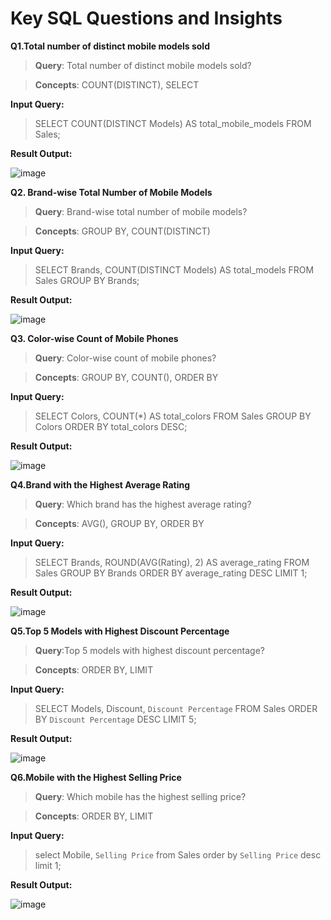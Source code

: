 # Key SQL Questions and Insights

**Q1.Total number of distinct mobile models sold**

 > **Query**: Total number of distinct mobile models sold?

 > **Concepts**: COUNT(DISTINCT), SELECT

**Input Query:**

> SELECT COUNT(DISTINCT Models) AS total_mobile_models
FROM Sales;

**Result Output:**

![image](https://github.com/user-attachments/assets/e8a3962c-5149-4e35-8180-faf1728cbf4a)

**Q2. Brand-wise Total Number of Mobile Models**

> **Query**: Brand-wise total number of mobile models?

> **Concepts**: GROUP BY, COUNT(DISTINCT)

**Input Query:**

> SELECT Brands, COUNT(DISTINCT Models) AS total_models
FROM Sales GROUP BY Brands;

**Result Output:**

![image](https://github.com/user-attachments/assets/2dff9e9d-b2c2-4f1b-a5f6-406947d8dc3c)


**Q3. Color-wise Count of Mobile Phones**

> **Query**: Color-wise count of mobile phones?

> **Concepts**: GROUP BY, COUNT(), ORDER BY

**Input Query:**

> SELECT Colors, COUNT(*) AS total_colors
FROM Sales GROUP BY Colors
ORDER BY total_colors DESC;

**Result Output:**

![image](https://github.com/user-attachments/assets/1ddf4b9b-369e-4482-82b1-a6a8684bc795)


**Q4.Brand with the Highest Average Rating**

> **Query**: Which brand has the highest average rating?

> **Concepts**: AVG(), GROUP BY, ORDER BY

**Input Query:**

> SELECT Brands, ROUND(AVG(Rating), 2) AS average_rating
FROM Sales GROUP BY Brands
ORDER BY average_rating DESC
LIMIT 1;

**Result Output:**

![image](https://github.com/user-attachments/assets/7a26b5d3-134b-4ca7-9100-138b094faa04)


**Q5.Top 5 Models with Highest Discount Percentage**

> **Query**:Top 5 models with highest discount percentage?

> **Concepts**: ORDER BY, LIMIT

**Input Query:**

> SELECT Models, Discount, `Discount Percentage`
FROM Sales ORDER BY `Discount Percentage` DESC
LIMIT 5;

**Result Output:**

![image](https://github.com/user-attachments/assets/3955b5ac-bd9a-4926-8cee-40b22f7efdcd)


**Q6.Mobile with the Highest Selling Price**

> **Query**: Which mobile has the highest selling price?

> **Concepts**: ORDER BY, LIMIT

**Input Query:**

> select Mobile, `Selling Price` from
Sales order by `Selling Price` desc
limit 1;


**Result Output:**

![image](https://github.com/user-attachments/assets/d3f8f2c7-938d-4fdf-940d-adb100e015ac)


